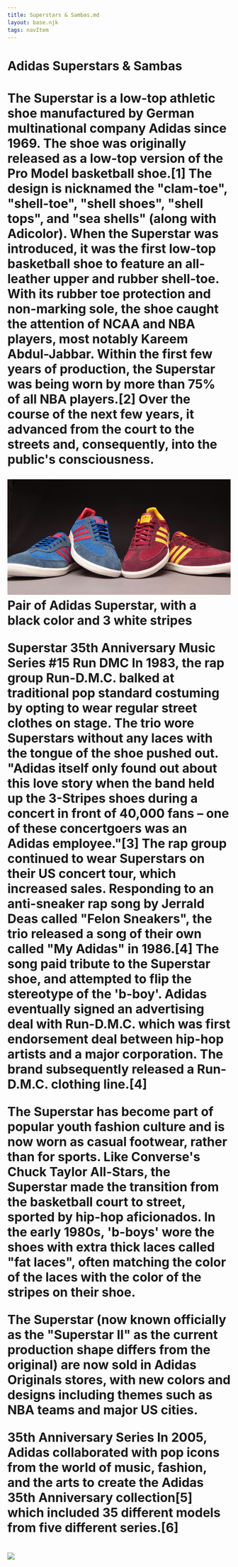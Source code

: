 ```yaml
---
title: Superstars & Sambas.md
layout: base.njk
tags: navItem
---
```

<h1>Adidas Superstars & Sambas <h1>
<div class="grid">
<div class="box">
<p> The Superstar is a low-top athletic shoe manufactured by German multinational company Adidas since 1969. The shoe was originally released as a low-top version of the Pro Model basketball shoe.[1] The design is nicknamed the "clam-toe", "shell-toe", "shell shoes", "shell tops", and "sea shells" (along with Adicolor). When the Superstar was introduced, it was the first low-top basketball shoe to feature an all-leather upper and rubber shell-toe. With its rubber toe protection and non-marking sole, the shoe caught the attention of NCAA and NBA players, most notably Kareem Abdul-Jabbar. Within the first few years of production, the Superstar was being worn by more than 75% of all NBA players.[2] Over the course of the next few years, it advanced from the court to the streets and, consequently, into the public's consciousness. </p>
</div>

<div class="box">
    <img src="/images/Adidas Samba.jpg"> 
</div>
<div>
Pair of Adidas Superstar, with a black color and 3 white stripes

Superstar 35th Anniversary Music Series #15 Run DMC
In 1983, the rap group Run-D.M.C. balked at traditional pop standard costuming by opting to wear regular street clothes on stage. The trio wore Superstars without any laces with the tongue of the shoe pushed out. "Adidas itself only found out about this love story when the band held up the 3-Stripes shoes during a concert in front of 40,000 fans – one of these concertgoers was an Adidas employee."[3] The rap group continued to wear Superstars on their US concert tour, which increased sales. Responding to an anti-sneaker rap song by Jerrald Deas called "Felon Sneakers", the trio released a song of their own called "My Adidas" in 1986.[4] The song paid tribute to the Superstar shoe, and attempted to flip the stereotype of the 'b-boy'. Adidas eventually signed an advertising deal with Run-D.M.C. which was first endorsement deal between hip-hop artists and a major corporation. The brand subsequently released a Run-D.M.C. clothing line.[4]

The Superstar has become part of popular youth fashion culture and is now worn as casual footwear, rather than for sports. Like Converse's Chuck Taylor All-Stars, the Superstar made the transition from the basketball court to street, sported by hip-hop aficionados. In the early 1980s, 'b-boys' wore the shoes with extra thick laces called "fat laces", often matching the color of the laces with the color of the stripes on their shoe.

The Superstar (now known officially as the "Superstar II" as the current production shape differs from the original) are now sold in Adidas Originals stores, with new colors and designs including themes such as NBA teams and major US cities.

35th Anniversary Series
In 2005, Adidas collaborated with pop icons from the world of music, fashion, and the arts to create the Adidas 35th Anniversary collection[5] which included 35 different models from five different series.[6]              </p>
 </div>

<div class="box">
    <img src="/images/image.jpg"> 
 </div>


<footer>
</footer>





